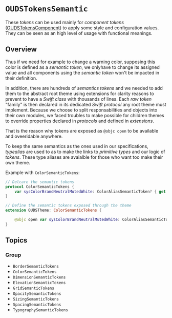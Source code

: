 # ``OUDSTokensSemantic``

These _tokens_  can be used mainly for _component tokens_ ([OUDSTokensComponent](https://ios.unified-design-system.orange.com/documentation/oudstokenscomponent/)) to apply some style and configuration values.
They can be seen as an high level of usage with functional meanings.

## Overview

Thus if we need for example to change a warning color, supposing this color is defined as a _semantic token_, we onlyhave to change its assigned value and all components using the _semantic token_ won't be impacted in their definition.

In addition, there are hundreds of _semantics tokens_ and we needed to add them to the abstract root theme using extensions for clarity reasons to prevent to have a _Swift class_ with thousands of lines. Each _raw token_ "family" is then declared in its dedicated _Swift protocol_ any root theme must implement. Because we choose to split responsabilities and objects into their own modules, we faced troubles to make possible for children themes to override properties declared in _protocols_ and defined in _extensions_.

That is the reason why tokens are exposed as `@objc open` to be available and oveeridable anywhere. 

To keep the same semantics as the ones used in our specifications, _typealias_ are used to as to make the links to _primitive types_ and our logic of _tokens_. These type aliases are avaialble for those who want too make their own theme.

Example with ``ColorSemanticTokens``:

```swift
// Delcare the semantic tokens
protocol ColorSemanticTokens {
    var sysColorBrandNeutralMutedWhite: ColorAliasSemanticToken? { get }
}

// Define the semantic tokens exposed through the theme
extension OUDSTheme: ColorSemanticTokens {

    @objc open var sysColorBrandNeutralMutedWhite: ColorAliasSemanticToken? { ColorRawTokens.colorFunctionalWhite }
}
```

## Topics

### Group

- ``BorderSemanticTokens``
- ``ColorSemanticTokens``
- ``DimensionSemanticTokens``
- ``ElevationSemanticTokens``
- ``GridSemanticTokens``
- ``OpacitySemanticTokens``
- ``SizingSemanticTokens``
- ``SpacingSemanticTokens``
- ``TypographySemanticTokens``
